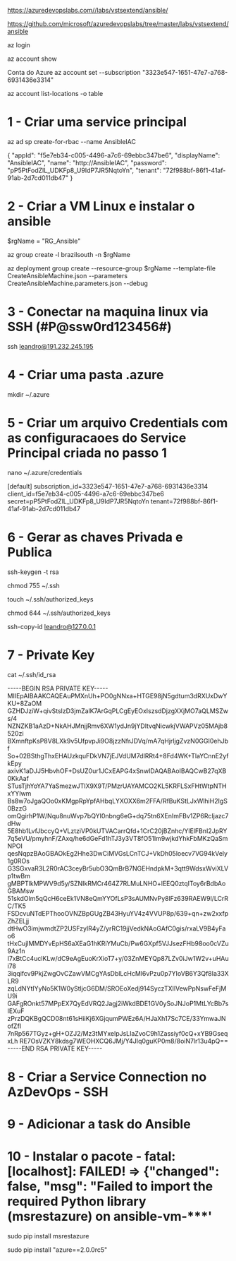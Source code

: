 ﻿https://azuredevopslabs.com//labs/vstsextend/ansible/

https://github.com/microsoft/azuredevopslabs/tree/master/labs/vstsextend/ansible


az login

az account show

Conta do Azure
az account set --subscription "3323e547-1651-47e7-a768-6931436e3314"

az account list-locations -o table

# 1 - Criar uma service principal
az ad sp create-for-rbac --name AnsibleIAC

{
  "appId": "f5e7eb34-c005-4496-a7c6-69ebbc347be6",
  "displayName": "AnsibleIAC",
  "name": "http://AnsibleIAC",
  "password": "pP5PtFodZlL_UDKFp8_U9IdP7JR5NqtoYn",
  "tenant": "72f988bf-86f1-41af-91ab-2d7cd011db47"
}

# 2 - Criar a VM Linux e instalar o ansible
$rgName = "RG_Ansible"

az group create -l brazilsouth -n $rgName

az deployment group create --resource-group $rgName --template-file CreateAnsibleMachine.json --parameters CreateAnsibleMachine.parameters.json --debug

# 3 - Conectar na maquina linux via SSH (#P@ssw0rd123456#)
ssh leandro@191.232.245.195

# 4 - Criar uma pasta .azure
mkdir ~/.azure

# 5 - Criar um arquivo Credentials com as configuracaoes do Service Principal criada no passo 1
nano ~/.azure/credentials

[default]
subscription_id=3323e547-1651-47e7-a768-6931436e3314
client_id=f5e7eb34-c005-4496-a7c6-69ebbc347be6
secret=pP5PtFodZlL_UDKFp8_U9IdP7JR5NqtoYn
tenant=72f988bf-86f1-41af-91ab-2d7cd011db47

# 6 - Gerar as chaves Privada e Publica

ssh-keygen -t rsa

chmod 755 ~/.ssh

touch ~/.ssh/authorized_keys

chmod 644 ~/.ssh/authorized_keys

ssh-copy-id leandro@127.0.0.1

# 7 - Private Key
cat ~/.ssh/id_rsa

-----BEGIN RSA PRIVATE KEY-----
MIIEpAIBAAKCAQEAuPMXnUh+PO0gNNxa+HTGE98jN5gdtum3dRXUxDwYKU+8ZaOM
GZHDJziW+qivStslzD3jmZalK7ArGqPLCgEyEOxIszsdDjzgXXjMO7aQLMSZws/4
NZNZKB1aAzD+NkAHJMnjjRmv6XW1ydJn9jYDltvqNicwkjVWAPVz05MAjb8520zi
BXmnftpKsP8V8LXk9v5UfpvpJi9O8jzzNfrJDVq/mA7qHjrljgZvzN0GGI0ehJbf
So+02BSthgThxEHAUzkquFDkVN7jEJVdUM7dIRRt4+8Fd4WK+TlaYCnnE2yfkEpy
axivK1aDJJ5HbvhOF+DsUZ0ur1JCxEAPG4xSnwIDAQABAoIBAQCwB27qXB0KkAaf
STusTjhYoYA7YaSmezwJTIX9X9T/PMzrUAYAMCO2KL5KRFLSxFHtWtpNTHxYYIwm
Bs8w7oJgaQOo0xKMgpRpYpfAHbqLYXOXX6m2FFA/RfBuKStLJxWlhiH2IgS0BzzG
omQgirhP1W/Nqu8nuWvp7bQYI0nbng6eG+dq75tn6XEnImFBv1ZP6RcIjazc7dHw
5E8hb1LvfJbccyQ+VLztziVP0kUTVACarrQfd+1CrC20jBZnhc/YlElFBnI2JpRY
7q5eVU/pmyhnF/ZAxq/he6dGeFd1hTJ3y3VT8fO51lm9wjkdYhkFbMKzQaSmNPOI
qesNqpzBAoGBAOkEg2Hhe3DwCiMVGsLCnTCJ+VkDh05loecv7VG94kVely1g0ROs
G3SGxvaR3L2R0rAC3ceyBr5ubO3QmBrB7NGEHndpkM+3qtt9WdsxWviXLVp1twBm
gMBPTlkMPWV9d5y/SZNIkRMCr464Z7RLMuLNHO+lEEQ0ztqIToy6rBdbAoGBAMsw
51skdOlm5qQcH6ceEk1VN8eQmYYOfLsP3sAUMNvPy8lFz639RAEW9l/LCrRC/TK5
FSDcvuNTdEPThooOVNZBpGUgZB43HyuYV4z4VVUP8p/639+qn+zw2xxfpZhZELjj
dtHwO3imjwmdtZP2USFzyIR4yZ/yrRC19jjVedkNAoGAfC0gis/rxaLV9B4yFao6
tHxCujIMMDYvEpHS6aXEaG1hKRiYMuCb/Pw6GXpf5VJJsezFHb98oo0cVZu9Az1n
I7xBtCc4uclKLw/dC9eAgEuoKrXioT7+y/03ZnMEYQp87LZv0iJw1W2v+uHAui78
3iqqifcv9PkjZwgOvCZawVMCgYAsDblLcHcMl6vPzu0p7YIoVB6Y3Qf8Ia33XLR9
zqLdNYtIYyNo5K1W0yStljcG6DM/SROEoXedj914SyczTXIlVewPpNswFeFjMU9i
GAFgROnkt57MPpEX7QyEdVRQ2Jagj2iWkdBDE1GV0ySoJNJoP1MtLYcBb7sIEXuF
zPrzDQKBgQCD08nt61sHiiKj6XGjqumPWEz6A/HJaXh17Sc7CE/33YmwaJNofZfI
7nRp567TGyz+gH+OZJ2/Mz3tMYxelpJsLIaZvoC9h1Zassiyf0cQ+xYB9GseqxLh
RE7OsVZKY8kdsg7WEOHXCQ6JMj/Y4JIq0guKP0m8/8oiN7lr13u4pQ==
-----END RSA PRIVATE KEY-----

# 8 - Criar a Service Connection no AzDevOps - SSH

# 9 - Adicionar a task do Ansible

# 10 - Instalar o pacote - fatal: [localhost]: FAILED! => {"changed": false, "msg": "Failed to import the required Python library (msrestazure) on ansible-vm-***'
sudo pip install msrestazure

sudo pip install "azure==2.0.0rc5"